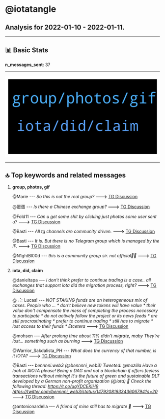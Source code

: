 # **@iotatangle**
 ## Analysis for **2022-01-10** - **2022-01-11**.

---

## 📊 **Basic Stats**

**n_messages_sent**: 37

---
![wordcloud](iotatangle_1Days_wordcloud.png)

---


## 🔝 **Top keywords and related messages**

1. **group, photos, gif**

    @Marie --- *So this is not the real group?* **--->** [TG Discussion](https://t.me/iotatangle/306497)

    @蛋蛋 --- *Is there a Chinese exchange group?* **--->** [TG Discussion](https://t.me/iotatangle/306493)

    @Fold11 --- *Can u get some shit by clicking just photos some user sent u?* **--->** [TG Discussion](https://t.me/iotatangle/306473)

    @Basti --- *All tg channels are community driven.* **--->** [TG Discussion](https://t.me/iotatangle/306500)

    @Basti --- *It is. But there is no Telegram group which is managed by the IF.* **--->** [TG Discussion](https://t.me/iotatangle/306498)

    @N1ghtBl00d --- *this is a community group sir. not official💪🏽* **--->** [TG Discussion](https://t.me/iotatangle/306494)

2. **iota, did, claim**

    @danieltapa --- *i don't think *prefer to continue trading* is a case.. all exchanges that support iota did the migration process, right?* **--->** [TG Discussion](https://t.me/iotatangle/306427)

    @⠠⠵ Lucas! --- *NOT STAKING funds are an heterogeneous mix of cases. People who ... * don't believe new tokens will have value * their value don't compensate the mess of completing the process necessary to participate * do not actively follow the project or its news feeds * are still procrastinating * prefer to continue trading * still has to migrate * lost access to their funds * Etcetera* **--->** [TG Discussion](https://t.me/iotatangle/306414)

    @mohsen --- *After prolong time about 11% didn't migrate, maby They're lost... something such as burning* **--->** [TG Discussion](https://t.me/iotatangle/306411)

    @Warrior_Sakdalista_PH --- *What does the currency of that number, is it IOTA?* **--->** [TG Discussion](https://t.me/iotatangle/306511)

    @Basti --- *bennnni.web3 (@bennnni_web3) Tweeted: @mozilla Have a look at #IOTA please! Being a DAG and not a blockchain if offers feeless transactions without mining! It's the future of green and sustainable DLT developed by a German non-profit organization (@iota) 💚 Check the following thread: https://t.co/ugYDCEKIH9 https://twitter.com/bennnni_web3/status/1479208193343606794?s=20* **--->** [TG Discussion](https://t.me/iotatangle/306469)

    @antonionardella --- *A friend of mine still has to migrate 🤷* **--->** [TG Discussion](https://t.me/iotatangle/306431)


